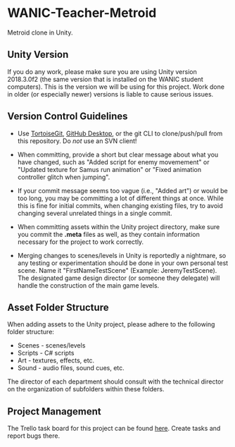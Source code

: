 # WANIC-Teacher-Metroid
Metroid clone in Unity.

## Unity Version
If you do any work, please make sure you are using Unity version 2018.3.0f2 (the same version that is installed on the WANIC student computers). This is the version we will be using for this project. Work done in older (or especially newer) versions is liable to cause serious issues.

## Version Control Guidelines
* Use [TortoiseGit](https://tortoisegit.org/), [GitHub Desktop](https://desktop.github.com/), or the git CLI to clone/push/pull from this repository. Do *not* use an SVN client!

* When committing, provide a short but clear message about what you have changed, such as "Added script for enemy movemement" or "Updated texture for Samus run animation" or "Fixed animation controller glitch when jumping". 

* If your commit message seems too vague (i.e., "Added art") or would be too long, you may be committing a lot of different things at once. While this is fine for initial commits, when changing existing files, try to avoid changing several unrelated things in a single commit.

* When committing assets within the Unity project directory, make sure you commit the **.meta** files as well, as they contain information necessary for the project to work correctly.

* Merging changes to scenes/levels in Unity is reportedly a nightmare, so any testing or experimentation should be done in your own personal test scene. Name it "FirstNameTestScene" (Example: JeremyTestScene). The designated game design director (or someone they delegate) will handle the construction of the main game levels.

## Asset Folder Structure
When adding assets to the Unity project, please adhere to the following folder structure:
* Scenes - scenes/levels 
* Scripts - C# scripts
* Art - textures, effects, etc.
* Sound - audio files, sound cues, etc.

The director of each department should consult with the technical director on the organization of subfolders within these folders.

## Project Management
The Trello task board for this project can be found [here](https://trello.com/b/5O3iGqa9/metroid-game-tasks). Create tasks and report bugs there.
